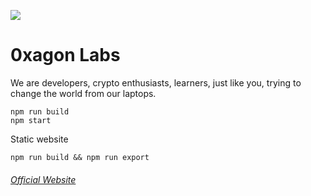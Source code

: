 ![](https://ipfs.io/ipfs/QmNpsi4yWCnzaYukxwYJwinQSum8tkArHPWebMA3R3qK83)

# 0xagon Labs
We are developers, crypto enthusiasts, learners, just like you, trying to change the world from our laptops.

```
npm run build
npm start
```

Static website
```
npm run build && npm run export
```
  
###### [Official Website](https://0xagonlabs.com/)
